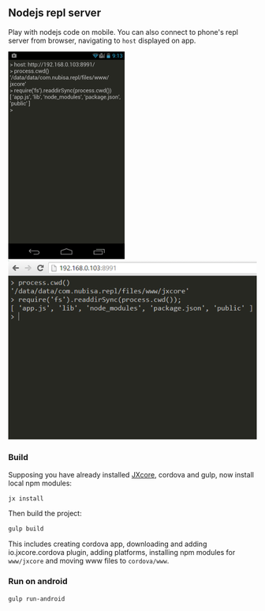 ## Nodejs repl server

Play with nodejs code on mobile. You can also connect to phone's repl server from browser, navigating to `host` displayed on app.

![Android](https://raw.githubusercontent.com/karaxuna/jxcore-repl/master/screens/android.png "Android")
![Browser](https://raw.githubusercontent.com/karaxuna/jxcore-repl/master/screens/browser.png "Browser")

### Build
Supposing you have already installed [JXcore](http://jxcore.com/downloads/), cordova and gulp, now install local npm modules:

```bash
jx install
```

Then build the project:

```bash
gulp build
```

This includes creating cordova app, downloading and adding io.jxcore.cordova plugin, adding platforms, installing npm modules for `www/jxcore` and moving www files to `cordova/www`.

### Run on android

```bash
gulp run-android
```
